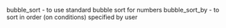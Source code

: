 bubble_sort - to use standard bubble sort for numbers
bubble_sort_by - to sort in order (on conditions) specified by user